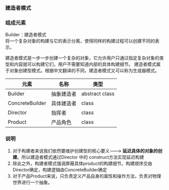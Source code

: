 ### 建造者模式

### 组成元素

Builder：建造者模式   
将一个复杂对象的构建与它的表示分离，使得同样的构建过程可以创建不同的表示。

建造者模式是一步一步创建一个复杂的对象，它允许用户只通过指定复杂对象的类型和内容就可以构建它们，用户不需要知道内部的具体构建细节。
建造者模式属于对象创建型模式。根据中文翻译的不同，建造者模式又可以称为生成器模式。

| 元素              | 名称    | 类型             |
|-----------------|-------|----------------|
| Builder         | 抽象建造者 | abstract class |
| ConcreteBuilder | 具体建造者 | class          |
| Director        | 指挥者   | class          |
| Product         | 产品角色  | class          |

### 说明

1. 对于构建者来说我们依然要维护创建型的核心要义---> **延迟具体的对象的创建**。所以建造者模式通过Director 中的 construct方法实现延迟构建
2. 除此之外，构建者模式强调屏蔽具体product的构建细节。构建顺序交由Director确定，构建逻辑由ConcreteBuilder确定
3. 对于产品Product来说，只负责定义产品自身的属性和操作方法，负责对物理世界进行一个抽象。